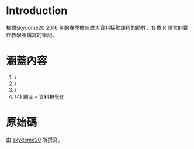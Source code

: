 # Introduction
根據skydome20 2016 年的春季擔任成大資料探勘課程的助教，負責 R 語言的實作教學所撰寫的筆記。

# 涵蓋內容
1. (
2. (
3. (
4. (4) 繪圖 – 資料視覺化

# 原始碼
由 [skydome20](https://rpubs.com/skydome20/Table) 所撰寫。
